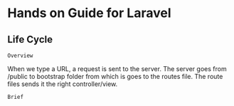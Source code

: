 # Hands on Guide for Laravel

## Life Cycle
```Overview```

When we type a URL, a request is sent to the server. The server goes from /public to bootstrap folder from which is goes to the routes file. The route files sends it the right controller/view.

```Brief```

